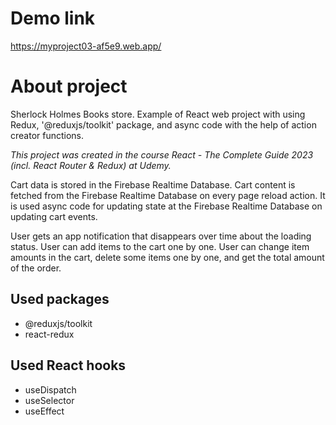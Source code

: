 # Demo link
https://myproject03-af5e9.web.app/

# About project
Sherlock Holmes Books store.
Example of React web project with using Redux, '@reduxjs/toolkit' package, and async code with the help of action creator functions.

<em>This project was created in the course React - The Complete Guide 2023 (incl. React Router & Redux) at Udemy.</em>

Cart data is stored in the Firebase Realtime Database. 
Cart content is fetched from the Firebase Realtime Database on every page reload action.
It is used async code for updating state at the Firebase Realtime Database on updating cart events.

User gets an app notification that disappears over time about the loading status.
User can add items to the cart one by one.
User can change item amounts in the cart, delete some items one by one, and get the total amount of the order.



## Used packages
+ @reduxjs/toolkit
+ react-redux

## Used React hooks
+ useDispatch
+ useSelector
+ useEffect
